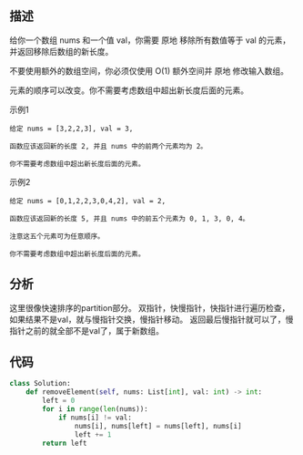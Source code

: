 ## 描述
给你一个数组 nums 和一个值 val，你需要 原地 移除所有数值等于 val 的元素，并返回移除后数组的新长度。

不要使用额外的数组空间，你必须仅使用 O(1) 额外空间并 原地 修改输入数组。

元素的顺序可以改变。你不需要考虑数组中超出新长度后面的元素。

示例1
```text
给定 nums = [3,2,2,3], val = 3,

函数应该返回新的长度 2, 并且 nums 中的前两个元素均为 2。

你不需要考虑数组中超出新长度后面的元素。
```

示例2
```text
给定 nums = [0,1,2,2,3,0,4,2], val = 2,

函数应该返回新的长度 5, 并且 nums 中的前五个元素为 0, 1, 3, 0, 4。

注意这五个元素可为任意顺序。

你不需要考虑数组中超出新长度后面的元素。
```

## 分析
这里很像快速排序的partition部分。
双指针，快慢指针，快指针进行遍历检查，如果结果不是val，就与慢指针交换，慢指针移动。
返回最后慢指针就可以了，慢指针之前的就全部不是val了，属于新数组。

## 代码
```python
class Solution:
    def removeElement(self, nums: List[int], val: int) -> int:
        left = 0
        for i in range(len(nums)):
            if nums[i] != val:
                nums[i], nums[left] = nums[left], nums[i]
                left += 1
        return left
```